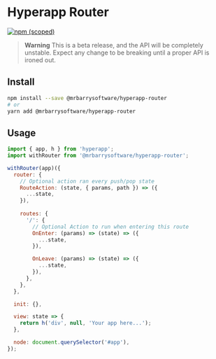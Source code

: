 # Hyperapp Router

[![npm (scoped)](https://img.shields.io/npm/v/@mrbarrysoftware/hyperapp-router?style=flat-square)](https://www.npmjs.com/package/@mrbarrysoftware/hyperapp-router)

> **Warning**
This is a beta release, and the API will be completely unstable.
Expect any change to be breaking until a proper API is ironed out.

## Install

```bash
npm install --save @mrbarrysoftware/hyperapp-router
# or
yarn add @mrbarrysoftware/hyperapp-router
```

## Usage

```js
import { app, h } from 'hyperapp';
import withRouter from '@mrbarrysoftware/hyperapp-router';

withRouter(app)({
  router: {
    // Optional action ran every push/pop state
    RouteAction: (state, { params, path }) => ({
      ...state,
    }),
    
    routes: {
      '/': {
        // Optional Action to run when entering this route
        OnEnter: (params) => (state) => ({
          ...state,
        }),

        OnLeave: (params) => (state) => ({
          ...state,
        }),
      },
    },
  },

  init: {},

  view: state => {
    return h('div', null, 'Your app here...');
  },

  node: document.querySelector('#app'),
});
```
